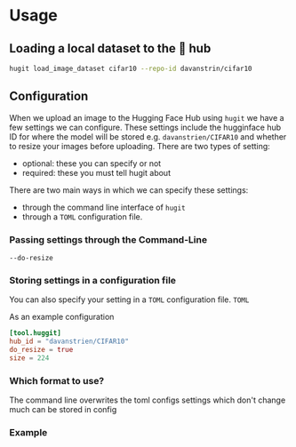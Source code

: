 # Usage

## Loading a local dataset to the 🤗 hub 

```bash
hugit load_image_dataset cifar10 --repo-id davanstrin/cifar10
```
## Configuration 

When we upload an image to the Hugging Face Hub using `hugit` we have a few settings we can configure. These settings include the hugginface hub ID for where the model will be stored e.g. `davanstrien/CIFAR10` and whether to resize your images before uploading. There are two types of setting:
- optional: these you can specify or not 
- required: these you must tell hugit about

There are two main ways in which we can specify these settings: 

- through the command line interface of `hugit`
- through a `TOML` configuration file. 

### Passing settings through the Command-Line 

```
--do-resize
```


### Storing settings in a configuration file

You can also specify your setting in a `TOML` configuration file. `TOML` 

As an example configuration 

```toml
[tool.huggit]
hub_id = "davanstrien/CIFAR10"
do_resize = true
size = 224

```

### Which format to use?

The command line overwrites the toml configs
settings which don't change much can be stored in config 

### Example
